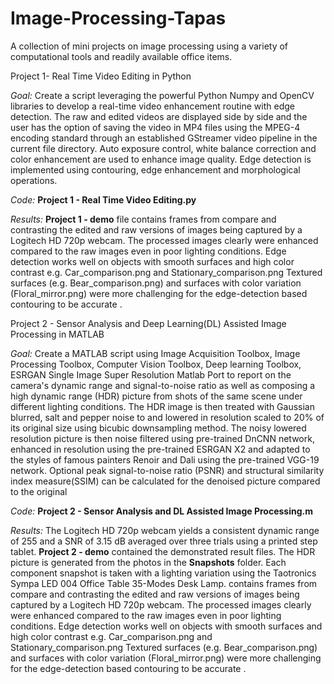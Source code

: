 # Image-Processing-Tapas
A collection of mini projects on image processing using a variety of computational tools and readily available office items.


Project 1- Real Time Video Editing in Python

  _Goal:_ Create a script leveraging the powerful Python Numpy and OpenCV libraries to develop a real-time video enhancement routine with edge detection. The raw and edited videos are displayed side by side and the user has the option of saving the video in MP4 files using the MPEG-4 encoding standard through an established GStreamer video pipeline in the current file directory. Auto exposure control, white balance correction and color enhancement are used to enhance image quality. Edge detection is implemented using contouring, edge enhancement and morphological operations. 

  _Code:_ **Project 1 - Real Time Video Editing.py**
  
  _Results:_ **Project 1 - demo** file contains frames from compare and contrasting the edited and raw versions of images being captured by a Logitech HD 720p webcam. The processed images clearly were enhanced compared to the raw images even in poor lighting conditions. Edge detection works well on objects with smooth surfaces and high color contrast e.g. Car_comparison.png and Stationary_comparison.png Textured surfaces (e.g. Bear_comparison.png) and surfaces with color variation (Floral_mirror.png) were more challenging for the edge-detection based contouring to be accurate .

Project 2 - Sensor Analysis and Deep Learning(DL) Assisted Image Processing in MATLAB

  _Goal:_ Create a MATLAB script using Image Acquisition Toolbox, Image Processing Toolbox, Computer Vision Toolbox, Deep learning Toolbox, ESRGAN Single Image Super
Resolution Matlab Port to report on the camera's dynamic range and signal-to-noise ratio as well as composing a high dynamic range (HDR) picture from shots of the same scene under different lighting conditions. The HDR image is then treated with Gaussian blurred, salt and pepper noise to and lowered in resolution scaled to 20% of its original size using bicubic downsampling method. The noisy lowered resolution picture is then noise filtered using pre-trained DnCNN network, enhanced in resolution using the pre-trained ESRGAN X2 and adapted to the styles of famous painters Renoir and Dali using the pre-trained VGG-19 network. Optional peak signal-to-noise ratio (PSNR) and structural similarity index measure(SSIM) can be calculated for the denoised picture compared to the original

  _Code:_ **Project 2 - Sensor Analysis and DL Assisted Image Processing.m**
  
  _Results:_  The Logitech HD 720p webcam yields a consistent dynamic range of 255 and a SNR of 3.15 dB averaged over three trials using a printed step tablet. **Project 2 - demo** contained the demonstrated result files. The HDR picture is generated from the photos in the **Snapshots** folder. Each component snapshot is taken with a lighting variation using the Taotronics Sympa LED 004 Office Table 35-Modes Desk Lamp.  contains frames from compare and contrasting the edited and raw versions of images being captured by a Logitech HD 720p webcam. The processed images clearly were enhanced compared to the raw images even in poor lighting conditions. Edge detection works well on objects with smooth surfaces and high color contrast e.g. Car_comparison.png and Stationary_comparison.png Textured surfaces (e.g. Bear_comparison.png) and surfaces with color variation (Floral_mirror.png) were more challenging for the edge-detection based contouring to be accurate .
